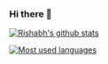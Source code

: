 ### Hi there 👋

[![Rishabh's github stats](https://github-readme-stats.vercel.app/api?username=rish106&count_private=true&show_icons=true&theme=github_dark)](https://github.com/rish106)

[![Most used languages](https://github-readme-stats.vercel.app/api/top-langs?username=rish106&count_private=true&show_icons=true&theme=github_dark)](https://github.com/rish106)

<!--
**rish106/rish106** is a ✨ _special_ ✨ repository because its `README.md` (this file) appears on your GitHub profile.

Here are some ideas to get you started:

- 🔭 I’m currently working on ...
- 🌱 I’m currently learning ...
- 👯 I’m looking to collaborate on ...
- 🤔 I’m looking for help with ...
- 💬 Ask me about ...
- 📫 How to reach me: ...
- 😄 Pronouns: ...
- ⚡ Fun fact: ...
-->
